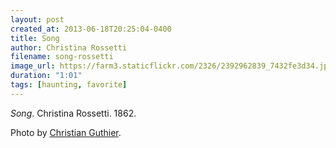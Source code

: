 ```yaml
---
layout: post
created_at: 2013-06-18T20:25:04-0400
title: Song
author: Christina Rossetti
filename: song-rossetti
image_url: https://farm3.staticflickr.com/2326/2392962839_7432fe3d34.jpg
duration: "1:01"
tags: [haunting, favorite]
---
```


_Song_.  Christina Rossetti.  1862.

Photo by [Christian Guthier](https://www.flickr.com/photos/wheatfields/2392962839/in/photostream/).
